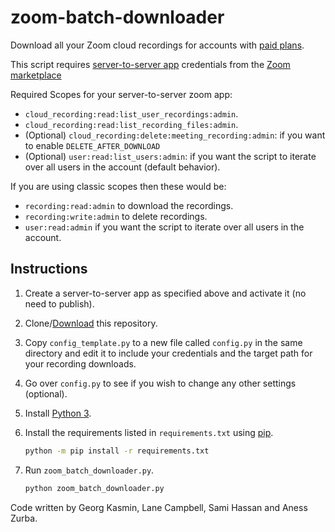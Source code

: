 # zoom-batch-downloader

Download all your Zoom cloud recordings for accounts with [paid plans](https://zoom.us/pricing#personal).

This script requires [server-to-server app](https://developers.zoom.us/docs/internal-apps/create/) credentials from the [Zoom marketplace](https://marketplace.zoom.us/user/build)

Required Scopes for your server-to-server zoom app:

- `cloud_recording:read:list_user_recordings:admin`.
- `cloud_recording:read:list_recording_files:admin`.
- (Optional) `cloud_recording:delete:meeting_recording:admin`: if you want to enable `DELETE_AFTER_DOWNLOAD`
- (Optional) `user:read:list_users:admin`: if you want the script to iterate over all users in the account (default behavior).

If you are using classic scopes then these would be:

- `recording:read:admin` to download the recordings.
- `recording:write:admin` to delete recordings.
- `user:read:admin` if you want the script to iterate over all users in the account.

## Instructions

1. Create a server-to-server app as specified above and activate it (no need to publish).

1. Clone/[Download](https://github.com/lanec/zoom-batch-downloader/archive/refs/heads/master.zip) this repository.

1. Copy `config_template.py` to a new file called `config.py` in the same directory and edit it to include your credentials and the target path for your recording downloads.

1. Go over `config.py` to see if you wish to change any other settings (optional).

1. Install [Python 3](https://wiki.python.org/moin/BeginnersGuide/Download).

1. Install the requirements listed in `requirements.txt` using [pip](https://pip.pypa.io/en/stable/reference/requirement-specifiers/).

   ```bash
   python -m pip install -r requirements.txt
   ```

1. Run `zoom_batch_downloader.py`.

   ```bash
   python zoom_batch_downloader.py
   ```

Code written by Georg Kasmin, Lane Campbell, Sami Hassan and Aness Zurba.
